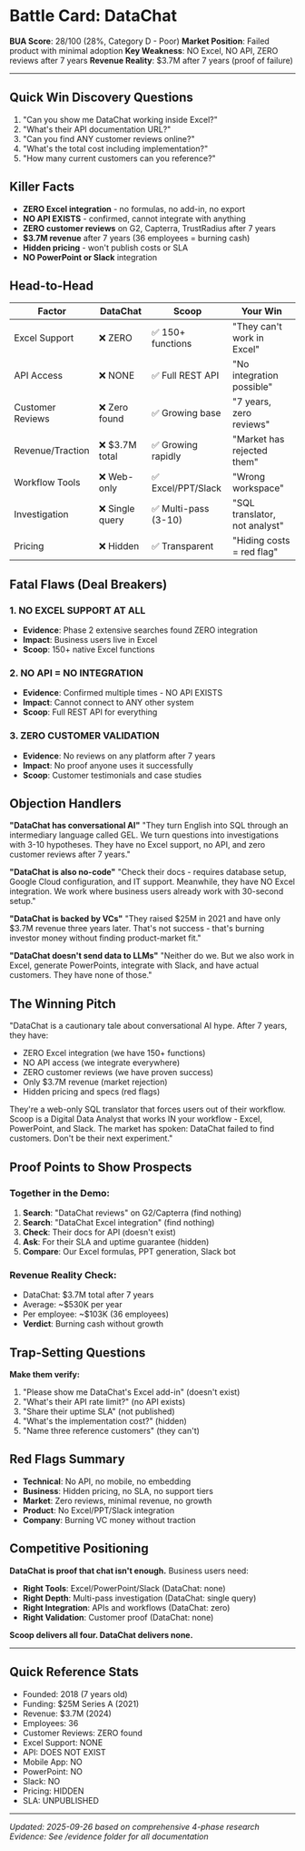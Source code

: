# Battle Card: DataChat

**BUA Score**: 28/100 (28%, Category D - Poor)
**Market Position**: Failed product with minimal adoption
**Key Weakness**: NO Excel, NO API, ZERO reviews after 7 years
**Revenue Reality**: $3.7M after 7 years (proof of failure)

---

## Quick Win Discovery Questions
1. "Can you show me DataChat working inside Excel?"
2. "What's their API documentation URL?"
3. "Can you find ANY customer reviews online?"
4. "What's the total cost including implementation?"
5. "How many current customers can you reference?"

## Killer Facts
- **ZERO Excel integration** - no formulas, no add-in, no export
- **NO API EXISTS** - confirmed, cannot integrate with anything
- **ZERO customer reviews** on G2, Capterra, TrustRadius after 7 years
- **$3.7M revenue** after 7 years (36 employees = burning cash)
- **Hidden pricing** - won't publish costs or SLA
- **NO PowerPoint or Slack** integration

## Head-to-Head

| Factor | DataChat | Scoop | Your Win |
|--------|----------|-------|----------|
| Excel Support | ❌ ZERO | ✅ 150+ functions | "They can't work in Excel" |
| API Access | ❌ NONE | ✅ Full REST API | "No integration possible" |
| Customer Reviews | ❌ Zero found | ✅ Growing base | "7 years, zero reviews" |
| Revenue/Traction | ❌ $3.7M total | ✅ Growing rapidly | "Market has rejected them" |
| Workflow Tools | ❌ Web-only | ✅ Excel/PPT/Slack | "Wrong workspace" |
| Investigation | ❌ Single query | ✅ Multi-pass (3-10) | "SQL translator, not analyst" |
| Pricing | ❌ Hidden | ✅ Transparent | "Hiding costs = red flag" |

## Fatal Flaws (Deal Breakers)

### 1. NO EXCEL SUPPORT AT ALL
- **Evidence**: Phase 2 extensive searches found ZERO integration
- **Impact**: Business users live in Excel
- **Scoop**: 150+ native Excel functions

### 2. NO API = NO INTEGRATION
- **Evidence**: Confirmed multiple times - NO API EXISTS
- **Impact**: Cannot connect to ANY other system
- **Scoop**: Full REST API for everything

### 3. ZERO CUSTOMER VALIDATION
- **Evidence**: No reviews on any platform after 7 years
- **Impact**: No proof anyone uses it successfully
- **Scoop**: Customer testimonials and case studies

## Objection Handlers

**"DataChat has conversational AI"**
"They turn English into SQL through an intermediary language called GEL. We turn questions into investigations with 3-10 hypotheses. They have no Excel support, no API, and zero customer reviews after 7 years."

**"DataChat is also no-code"**
"Check their docs - requires database setup, Google Cloud configuration, and IT support. Meanwhile, they have NO Excel integration. We work where business users already work with 30-second setup."

**"DataChat is backed by VCs"**
"They raised $25M in 2021 and have only $3.7M revenue three years later. That's not success - that's burning investor money without finding product-market fit."

**"DataChat doesn't send data to LLMs"**
"Neither do we. But we also work in Excel, generate PowerPoints, integrate with Slack, and have actual customers. They have none of those."

## The Winning Pitch

"DataChat is a cautionary tale about conversational AI hype. After 7 years, they have:
- ZERO Excel integration (we have 150+ functions)
- NO API access (we integrate everywhere)
- ZERO customer reviews (we have proven success)
- Only $3.7M revenue (market rejection)
- Hidden pricing and specs (red flags)

They're a web-only SQL translator that forces users out of their workflow. Scoop is a Digital Data Analyst that works IN your workflow - Excel, PowerPoint, and Slack. The market has spoken: DataChat failed to find customers. Don't be their next experiment."

## Proof Points to Show Prospects

### Together in the Demo:
1. **Search**: "DataChat reviews" on G2/Capterra (find nothing)
2. **Search**: "DataChat Excel integration" (find nothing)
3. **Check**: Their docs for API (doesn't exist)
4. **Ask**: For their SLA and uptime guarantee (hidden)
5. **Compare**: Our Excel formulas, PPT generation, Slack bot

### Revenue Reality Check:
- DataChat: $3.7M total after 7 years
- Average: ~$530K per year
- Per employee: ~$103K (36 employees)
- **Verdict**: Burning cash without growth

## Trap-Setting Questions

**Make them verify:**
1. "Please show me DataChat's Excel add-in" (doesn't exist)
2. "What's their API rate limit?" (no API exists)
3. "Share their uptime SLA" (not published)
4. "What's the implementation cost?" (hidden)
5. "Name three reference customers" (they can't)

## Red Flags Summary
- **Technical**: No API, no mobile, no embedding
- **Business**: Hidden pricing, no SLA, no support tiers
- **Market**: Zero reviews, minimal revenue, no growth
- **Product**: No Excel/PPT/Slack integration
- **Company**: Burning VC money without traction

## Competitive Positioning

**DataChat is proof that chat isn't enough.** Business users need:
- **Right Tools**: Excel/PowerPoint/Slack (DataChat: none)
- **Right Depth**: Multi-pass investigation (DataChat: single query)
- **Right Integration**: APIs and workflows (DataChat: zero)
- **Right Validation**: Customer proof (DataChat: none)

**Scoop delivers all four. DataChat delivers none.**

---

## Quick Reference Stats
- Founded: 2018 (7 years old)
- Funding: $25M Series A (2021)
- Revenue: $3.7M (2024)
- Employees: 36
- Customer Reviews: ZERO found
- Excel Support: NONE
- API: DOES NOT EXIST
- Mobile App: NO
- PowerPoint: NO
- Slack: NO
- Pricing: HIDDEN
- SLA: UNPUBLISHED

---

*Updated: 2025-09-26 based on comprehensive 4-phase research*
*Evidence: See /evidence folder for all documentation*